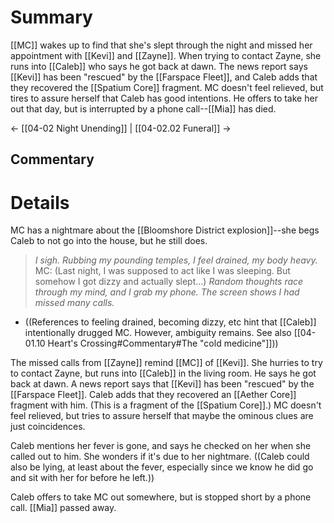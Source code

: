 # Summary
[[MC]] wakes up to find that she's slept through the night and missed her appointment with [[Kevi]] and [[Zayne]]. When trying to contact Zayne, she runs into [[Caleb]] who says he got back at dawn. The news report says [[Kevi]] has been "rescued" by the [[Farspace Fleet]], and Caleb adds that they recovered the [[Spatium Core]] fragment. MC doesn't feel relieved, but tires to assure herself that Caleb has good intentions. He offers to take her out that day, but is interrupted by a phone call--[[Mia]] has died.

← [[04-02 Night Unending]] | [[04-02.02 Funeral]] →
## Commentary

# Details
MC has a nightmare about the [[Bloomshore District explosion]]--she begs Caleb to not go into the house, but he still does.

> *I sigh. Rubbing my pounding temples, I feel drained, my body heavy.*
> MC: (Last night, I was supposed to act like I was sleeping. But somehow I got dizzy and actually slept...)
> *Random thoughts race through my mind, and I grab my phone. The screen shows I had missed many calls.*
* ((References to feeling drained, becoming dizzy, etc hint that [[Caleb]] intentionally drugged MC. However, ambiguity remains. See also [[04-01.10 Heart's Crossing#Commentary#The "cold medicine"]]))

The missed calls from [[Zayne]] remind [[MC]] of [[Kevi]]. She hurries to try to contact Zayne, but runs into [[Caleb]] in the living room. He says he got back at dawn. A news report says that [[Kevi]] has been "rescued" by the [[Farspace Fleet]]. Caleb adds that they recovered an [[Aether Core]] fragment with him. (This is a fragment of the [[Spatium Core]].) MC doesn't feel relieved, but tries to assure herself that maybe the ominous clues are just coincidences.

Caleb mentions her fever is gone, and says he checked on her when she called out to him. She wonders if it's due to her nightmare. ((Caleb could also be lying, at least about the fever, especially since we know he did go and sit with her for before he left.))

Caleb offers to take MC out somewhere, but is stopped short by a phone call. [[Mia]] passed away.
